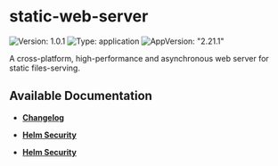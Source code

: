 # static-web-server

![Version: 1.0.1](https://img.shields.io/badge/Version-1.0.1-informational?style=flat-square) ![Type: application](https://img.shields.io/badge/Type-application-informational?style=flat-square) ![AppVersion: "2.21.1"](https://img.shields.io/badge/AppVersion-"2.21.1"-informational?style=flat-square)

A cross-platform, high-performance and asynchronous web server for static files-serving.

## Available Documentation

- [**Changelog**](CHANGELOG)

- [**Helm Security**](container-security)

- [**Helm Security**](helm-security)

